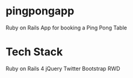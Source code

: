 # pingpongapp
Ruby on Rails App for booking a Ping Pong Table

# Tech Stack
Ruby on Rails 4
jQuery
Twitter Bootstrap
RWD
